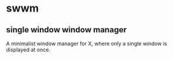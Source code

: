 # swwm
## single window window manager

A minimalist window manager for X, where only a single window is displayed at once.

